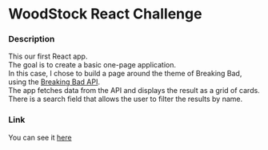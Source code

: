 # WoodStock React Challenge

### Description

This our first React app.  
The goal is to create a basic one-page application.  
In this case, I chose to build a page around the theme of Breaking Bad, using the [Breaking Bad API](https://breakingbadapi.com/Documentation).  
The app fetches data from the API and displays the result as a grid of cards.  
There is a search field that allows the user to filter the results by name.

### Link

You can see it [here](https://epictete.github.io/WoodStock)
